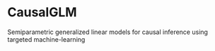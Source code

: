 # CausalGLM
Semiparametric generalized linear models for causal inference using targeted machine-learning
